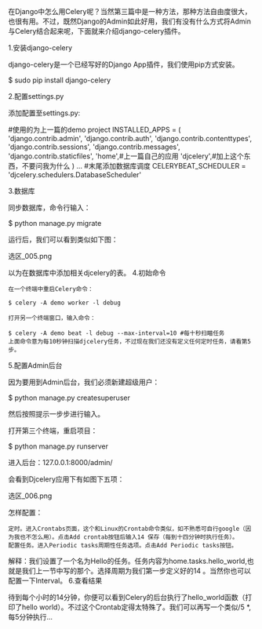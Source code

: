 在Django中怎么用Celery呢？当然第三篇中是一种方法，那种方法自由度很大，也很有用。不过，既然Django的Admin如此好用，我们有没有什么方式将Admin与Celery结合起来呢，下面就来介绍django-celery插件。

1.安装django-celery

django-celery是一个已经写好的Django App插件，我们使用pip方式安装。

$ sudo pip install django-celery

2.配置settings.py

添加配置至settings.py:

#使用的为上一篇的demo project
INSTALLED_APPS = (
    'django.contrib.admin',
    'django.contrib.auth',
    'django.contrib.contenttypes',
    'django.contrib.sessions',
    'django.contrib.messages',
    'django.contrib.staticfiles',
    'home',#上一篇自己的应用
    'djcelery',#加上这个东西，不要问我为什么
)
...
#末尾添加数据库调度
CELERYBEAT_SCHEDULER = 'djcelery.schedulers.DatabaseScheduler'

3.数据库

同步数据库，命令行输入：

$ python manage.py migrate

运行后，我们可以看到类似如下图：

选区_005.png


以为在数据库中添加相关djcelery的表。
4.初始命令

    在一个终端中重启Celery命令：

    $ celery -A demo worker -l debug

    打开另一个终端窗口，输入命令：

    $ celery -A demo beat -l debug --max-interval=10 #每十秒扫瞄任务
    上面命令意为每10秒钟扫描djcelery任务，不过现在我们还没有定义任何定时任务，请看第5步。
5.配置Admin后台

因为要用到Admin后台，我们必须新建超级用户：

$ python manage.py createsuperuser

然后按照提示一步步进行输入。

打开第三个终端，重启项目：

$ python manage.py runserver

进入后台：127.0.0.1:8000/admin/

会看到Djcelery应用下有如图下五项：

选区_006.png


怎样配置：

    定时。进入Crontabs页面，这个和Linux的Crontab命令类似，如不熟悉可自行google（因为我也不怎么用）。点击Add crontab按钮后输入14 保存（每到十四分钟时执行任务）。
    配置任务。进入Periodic tasks周期性任务选项。点击Add Periodic tasks按钮。

解释：我们设置了一个名为Hello的任务。任务内容为home.tasks.hello_world,也就是我们上一节中写的那个。选择周期为我们第一步定义好的14 。当然你也可以配置一下Interval。
6.查看结果

待到每个小时的14分钟，你便可以看到Celery的后台执行了hello_world函数（打印了hello world）。不过这个Crontab定得太特殊了。我们可以再写一个类似/5 *,每5分钟执行...














